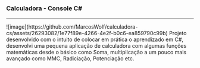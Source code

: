### Calculadora - Console C#
<hr>
![image](https://github.com/MarcosWolf/calculadora-cs/assets/26293082/1e77f89e-4266-4e2f-b0c6-ea859790c99b)
Projeto desenvolvido com o intuito de colocar em prática o aprendizado em C#, desenvolvi uma pequena aplicação de calculadora com algumas funções matemáticas desde o básico como Soma, multiplicação a um pouco mais avançado como MMC, Radiciação, Potenciação etc.
